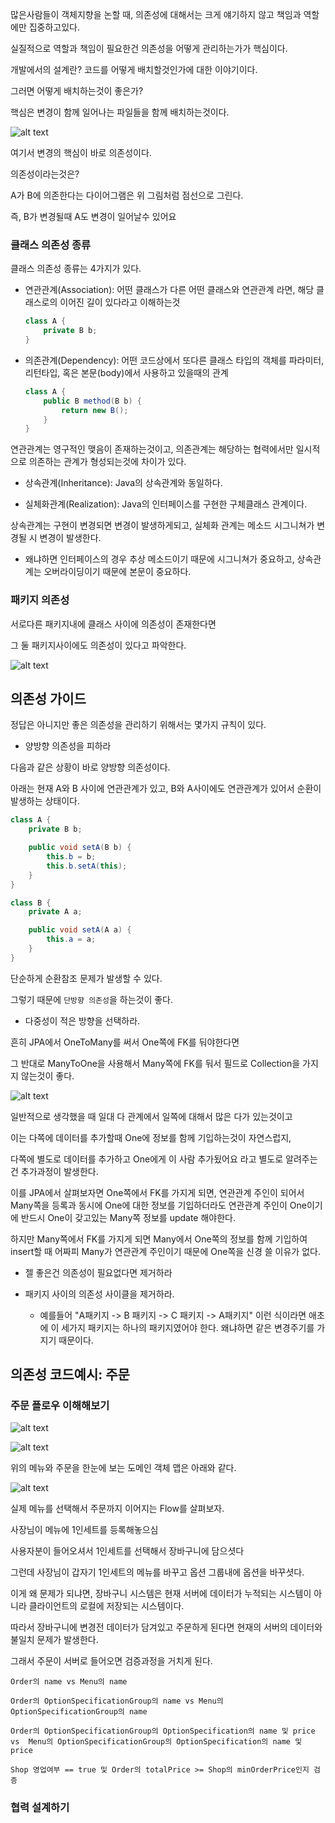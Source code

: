 많은사람들이 객체지향을 논할 때, 의존성에 대해서는 크게 얘기하지 않고 책임과 역할에만 집중하고있다.

실질적으로 역할과 책임이 필요한건 의존성을 어떻게 관리하는가가 핵심이다.

개발에서의 설계란? 코드를 어떻게 배치할것인가에 대한 이야기이다.

그러면 어떻게 배치하는것이 좋은가?

핵심은 변경이 함께 일어나는 파일들을 함께 배치하는것이다.

![alt text](image.png)

여기서 변경의 핵심이 바로 의존성이다.

의존성이라는것은? 

A가 B에 의존한다는 다이어그램은 위 그림처럼 점선으로 그린다.

즉, B가 변경될때 A도 변경이 일어날수 있어요

### 클래스 의존성 종류

클래스 의존성 종류는 4가지가 있다.

- 연관관계(Association): 어떤 클래스가 다른 어떤 클래스와 연관관계 라면, 해당 클래스로의 이어진 길이 있다라고 이해하는것
    ```java
    class A {
        private B b;
    }
    ```
- 의존관계(Dependency): 어떤 코드상에서 또다른 클래스 타입의 객체를 파라미터, 리턴타입, 혹은 본문(body)에서 사용하고 있을때의 관계
    ```java
    class A {
        public B method(B b) {
            return new B();
        }
    }
    ```

연관관계는 영구적인 맺음이 존재하는것이고, 의존관계는 해당하는 협력에서만 일시적으로 의존하는 관계가 형성되는것에 차이가 있다.

- 상속관계(Inheritance): Java의 상속관계와 동일하다.

- 실체화관계(Realization): Java의 인터페이스를 구현한 구체클래스 관계이다.

상속관계는 구현이 변경되면 변경이 발생하게되고, 실체화 관계는 메소드 시그니쳐가 변경될 시 변경이 발생한다.

- 왜냐하면 인터페이스의 경우 추상 메소드이기 때문에 시그니쳐가 중요하고, 상속관계는 오버라이딩이기 때문에 본문이 중요하다.

### 패키지 의존성

서로다른 패키지내에 클래스 사이에 의존성이 존재한다면

그 둘 패키지사이에도 의존성이 있다고 파악한다.

![alt text](image-1.png)

## 의존성 가이드

정답은 아니지만 좋은 의존성을 관리하기 위해서는 몇가지 규칙이 있다.

- 양방향 의존성을 피하라

다음과 같은 상황이 바로 양방향 의존성이다.

아래는 현재 A와 B 사이에 연관관계가 있고, B와 A사이에도 연관관계가 있어서 순환이 발생하는 상태이다.

```java
class A {
    private B b;

    public void setA(B b) {
        this.b = b;
        this.b.setA(this);
    }
}

class B {
    private A a;

    public void setA(A a) {
        this.a = a;
    }
}
```

단순하게 순환참조 문제가 발생할 수 있다. 

그렇기 때문에 `단방향 의존성`을 하는것이 좋다.

- 다중성이 적은 방향을 선택하라.

흔히 JPA에서 OneToMany를 써서 One쪽에 FK를 둬야한다면 

그 반대로 ManyToOne을 사용해서 Many쪽에 FK를 둬서 필드로 Collection을 가지지 않는것이 좋다.

![alt text](image-2.png)

일반적으로 생각했을 때 일대 다 관계에서 일쪽에 대해서 많은 다가 있는것이고

이는 다쪽에 데이터를 추가할때 One에 정보를 함께 기입하는것이 자연스럽지, 

다쪽에 별도로 데이터를 추가하고 One에게 이 사람 추가됬어요 라고 별도로 알려주는건 추가과정이 발생한다.

이를 JPA에서 살펴보자면
One쪽에서 FK를 가지게 되면, 연관관계 주인이 되어서 Many쪽을 등록과 동시에 One에 대한 정보를 기입하더라도 연관관계 주인이 One이기에 반드시 One이 갖고있는 Many쪽 정보를 update 해야한다.

하지만 Many쪽에서 FK를 가지게 되면 Many에서 One쪽의 정보를 함께 기입하여 insert할 때 어짜피 Many가 연관관계 주인이기 때문에 One쪽을 신경 쓸 이유가 없다.

- 젤 좋은건 의존성이 필요없다면 제거하라

- 패키지 사이의 의존성 사이클을 제거하라.

    - 예를들어 "A패키지 -> B 패키지 -> C 패키지 -> A패키지" 이런 식이라면 애초에 이 세가지 패키지는 하나의 패키지였어야 한다.
    왜냐하면 같은 변경주기를 가지기 때문이다.

## 의존성 코드예시: 주문

### 주문 플로우 이해해보기

![alt text](image-3.png)

![alt text](image-4.png)

위의 메뉴와 주문을 한눈에 보는 도메인 객체 맵은 아래와 같다.

![alt text](image-5.png)

실제 메뉴를 선택해서 주문까지 이어지는 Flow를 살펴보자.

사장님이 메뉴에 1인세트를 등록해놓으심

사용자분이 들어오셔서 1인세트를 선택해서 장바구니에 담으셧다

그런데 사장님이 갑자기 1인세트의 메뉴를 바꾸고 옵션 그룹내에 옵션을 바꾸셧다.

이게 왜 문제가 되냐면, 장바구니 시스템은 현재 서버에 데이터가 누적되는 시스템이 아니라 클라이언트의 로컬에 저장되는 시스템이다.

따라서 장바구니에 변경전 데이터가 담겨있고 주문하게 된다면 현재의 서버의 데이터와 불일치 문제가 발생한다.

그래서 주문이 서버로 들어오면 검증과정을 거치게 된다.
```
Order의 name vs Menu의 name

Order의 OptionSpecificationGroup의 name vs Menu의 OptionSpecificationGroup의 name

Order의 OptionSpecificationGroup의 OptionSpecification의 name 및 price vs  Menu의 OptionSpecificationGroup의 OptionSpecification의 name 및 price

Shop 영업여부 == true 및 Order의 totalPrice >= Shop의 minOrderPrice인지 검증
```

### 협력 설계하기

